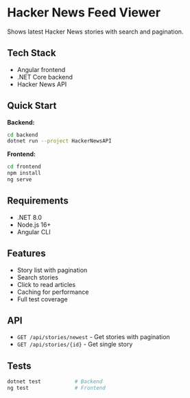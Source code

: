 # Hacker News Feed Viewer

Shows latest Hacker News stories with search and pagination.

## Tech Stack
- Angular frontend
- .NET Core backend  
- Hacker News API

## Quick Start

**Backend:**
```bash
cd backend
dotnet run --project HackerNewsAPI
```

**Frontend:**
```bash
cd frontend  
npm install
ng serve
```

## Requirements
- .NET 8.0
- Node.js 16+
- Angular CLI

## Features
- Story list with pagination
- Search stories
- Click to read articles
- Caching for performance
- Full test coverage

## API
- `GET /api/stories/newest` - Get stories with pagination
- `GET /api/stories/{id}` - Get single story

## Tests
```bash
dotnet test           # Backend
ng test               # Frontend
```